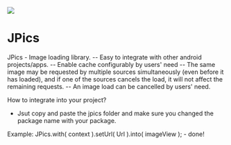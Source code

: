 

[![](https://www.jitpack.io/v/GitJonibek/JPics.svg)](https://www.jitpack.io/#GitJonibek/JPics)
# JPics
JPics - Image loading library.
 -- Easy to integrate with other android projects/apps.
 -- Enable cache configurably by users' need
 -- The same image may be requested by multiple sources simultaneously (even before it has loaded), and if one of
    the sources cancels the load, it will not affect the remaining requests.
 -- An image load can be cancelled by users' need.
 
How to integrate into your project?
- Jsut copy and paste the jpics folder and make sure you changed the package name with your package.

Example: 
 JPics.with( context ).setUrl( Url ).into( imageView ); - done!
